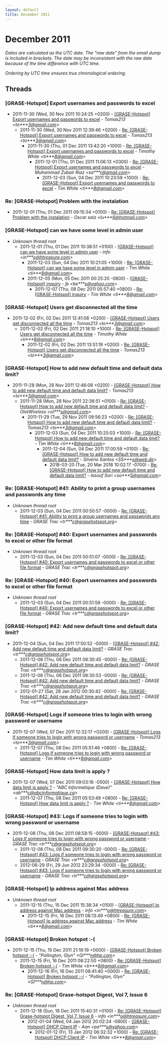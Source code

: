 ```yaml
---
layout: default
title: December 2011
---
```


# December 2011

_Dates are calculated as the UTC date. The "raw date" from the email dump is included in brackets. The date may be inconsistent with the raw date because of the time difference with UTC time._

_Ordering by UTC time ensures true chronological ordering._

## Threads

### [GRASE-Hotspot] Export usernames and passwords to excel
+ 2011-11-30 (Wed, 30 Nov 2011 10:24:25 +0200) - [[GRASE-Hotspot] Export usernames and passwords to excel](/archive/2011/11/e461a04c49b47293cc334634450119e4dcea6426cce1f212cadd51c3dbb03f6f) - _Tomas213 \<to***3@gmail.com\>_
  + 2011-11-30 (Wed, 30 Nov 2011 12:39:46 +0200) - [Re: [GRASE-Hotspot] Export usernames and passwords to excel](/archive/2011/11/c3103d061e943572b18de235811f4c9aa66da2aab944ead3367ad5a409a83419) - _Tomas213 \<to***3@gmail.com\>_
    + 2011-11-30 (Thu, 01 Dec 2011 13:42:20 +1000) - [Re: [GRASE-Hotspot] Export usernames and passwords to excel](/archive/2011/11/cac289f40692f7ec7280e5dba1c35af4b0623927a0d826b763050ff24bd0c2f1) - _Timothy White \<ti***8@gmail.com\>_
      + 2011-12-01 (Thu, 01 Dec 2011 11:06:13 +0300) - [Re: [GRASE-Hotspot] Export usernames and passwords to excel](/archive/2011/12/89568edfab3ceb40f064d82ff7a9493876213f3c7dbbfb4d81b7e00bae0eb284) - _Muhammad Zubair Riaz \<sa***r@gmail.com\>_
        + 2011-12-03 (Sun, 04 Dec 2011 10:23:59 +1000) - [Re: [GRASE-Hotspot] Export usernames and passwords to excel](/archive/2011/12/c2a15ae942266038cb57208d7b1f29ee7af4e58426e08fdd8148c44a6cd21b22) - _Tim White \<ti***8@gmail.com\>_

### Re: [GRASE-Hotspot] Problem with the instalation
+ 2011-12-01 (Thu, 01 Dec 2011 09:15:34 +0100) - [Re: [GRASE-Hotspot] Problem with the instalation](/archive/2011/12/771af2c15dd8f2037b181d3c63855d328f56923dd1adaf8f04770d9c8e4ff9cc) - _Oscar saiz \<lu***6@hotmail.com\>_

### [GRASE-Hotspot] can we have some level in admin user
+ _Unknown thread root_
  + 2011-12-01 (Thu, 01 Dec 2011 10:38:51 +0100) - [[GRASE-Hotspot] can we have some level in admin user](/archive/2011/12/ded2d9b7d7a2f96de9e610550b18d56efb7fcb103230e6109eed4f292dbc5859) - _info \<in***o@htreasure.com\>_
    + 2011-12-03 (Sun, 04 Dec 2011 10:21:05 +1000) - [Re: [GRASE-Hotspot] can we have some level in admin user](/archive/2011/12/c7f1775f42ee67efc565ea659d13ccaccc96653ba89e9f57105d17add564898b) - _Tim White \<ti***8@gmail.com\>_
    + 2011-12-05 (Mon, 05 Dec 2011 00:25:20 -0800) - [[GRASE-Hotspot] inquiry](/archive/2011/12/dc9189ace7fc2e6b2b054dddd1a584da25ce888a08ff016470e9ccf791529042) - _jb \<be***s@yahoo.com\>_
      + 2011-12-07 (Thu, 08 Dec 2011 05:57:40 +0800) - [Re: [GRASE-Hotspot] inquiry](/archive/2011/12/7c13833b4267958a68f7173715c61d27b8fdf42c61dcc0b936c70696b7cdf38e) - _Tim White \<ti***8@gmail.com\>_

### [GRASE-Hotspot] Users get disconnected all the time
+ 2011-12-02 (Fri, 02 Dec 2011 12:41:08 +0200) - [[GRASE-Hotspot] Users get disconnected all the time](/archive/2011/12/cfc77888bd753c6aa6701ab9b035b2e26a8df747c000b008e28c1b8bb4072d07) - _Tomas213 \<to***3@gmail.com\>_
  + 2011-12-02 (Fri, 02 Dec 2011 21:18:10 +1000) - [Re: [GRASE-Hotspot] Users get disconnected all the time](/archive/2011/12/cc612c5ffa4df1a9aefc2070a2304840c274bfeff0c165a5bb5e98f7bfbfa912) - _Timothy White \<ti***8@gmail.com\>_
    + 2011-12-02 (Fri, 02 Dec 2011 13:51:19 +0200) - [Re: [GRASE-Hotspot] Users get disconnected all the time](/archive/2011/12/3b6318d28f7cbd2f56f23af0e32c5ec173a6081b4374e2134fb6ce8e27932f48) - _Tomas213 \<to***3@gmail.com\>_

### [GRASE-Hotspot] How to add new default time and default data limit?
+ 2011-11-28 (Mon, 28 Nov 2011 12:46:08 +0200) - [[GRASE-Hotspot] How to add new default time and default data limit?](/archive/2011/11/0b948a39def79d376a1dd9e6484376a2463c59e33a866a3fc1b8e038b871c92d) - _Tomas213 \<to***3@gmail.com\>_
  + 2011-11-28 (Mon, 28 Nov 2011 22:36:51 +0100) - [Re: [GRASE-Hotspot] How to add new default time and default data limit?](/archive/2011/11/e9064cd925bbe1566a10980ce85363077c747d584882a4fc8c74531341a98a0b) - _OlotWireless \<ol***s@gmail.com\>_
    + 2011-11-29 (Tue, 29 Nov 2011 09:56:23 +0200) - [Re: [GRASE-Hotspot] How to add new default time and default data	limit?](/archive/2011/11/ac05653055baf0786eb00367daa8fa1164a7e6c54939a6639f140e6851fba61d) - _Tomas213 \<to***3@gmail.com\>_
      + 2011-12-03 (Sun, 04 Dec 2011 10:25:03 +1000) - [Re: [GRASE-Hotspot] How to add new default time and default data limit?](/archive/2011/12/0c0058ea1802555abd343941fb46a69f71bb02392b498a64b286f8e0dc687290) - _Tim White \<ti***8@gmail.com\>_
        + 2011-12-04 (Sun, 04 Dec 2011 17:00:59 +0100) - [Re: [GRASE-Hotspot] How to add new default time and default data limit?](/archive/2011/12/ccb040a01767a90da13d6f9668ce5d5627787257d294aed7b85e42af6235aa42) - _Silvério Santos \<SS***s@web.de\>_
          + 2018-03-20 (Tue, 20 Mar 2018 10:02:17 -0700) - [Re: [GRASE-Hotspot] How to add new default time and default data limit?](/archive/2018/03/33dd37609150168b92f0d7117ac03fe7fdce47d2ee7c9faf8053b08e50cf28bc) - _Issouf Sori \<so***5@gmail.com\>_

### Re: [GRASE-Hotspot] #41: Ability to print a group usernames and passwords any time
+ _Unknown thread root_
  + 2011-12-03 (Sun, 04 Dec 2011 00:50:57 -0000) - [Re: [GRASE-Hotspot] #41: Ability to print a group usernames and passwords any time](/archive/2011/12/014995ff2279b7c24f1d2de3cb084b720b3f7d2d384fb7ccfd375702be0a81d7) - _GRASE Trac \<tr***c@grasehotspot.org\>_

### Re: [GRASE-Hotspot] #40: Export usernames and passwords to excel or other file format
+ _Unknown thread root_
  + 2011-12-03 (Sun, 04 Dec 2011 00:51:07 -0000) - [Re: [GRASE-Hotspot] #40: Export usernames and passwords to excel or other file format](/archive/2011/12/f11aed9dd50be69646b0a24020961ba16a3b8a5b8b233f24edb7cad85fdd9d90) - _GRASE Trac \<tr***c@grasehotspot.org\>_

### Re: [GRASE-Hotspot] #40: Export usernames and passwords to excel or other file format
+ _Unknown thread root_
  + 2011-12-03 (Sun, 04 Dec 2011 00:51:59 -0000) - [Re: [GRASE-Hotspot] #40: Export usernames and passwords to excel or other file format](/archive/2011/12/ad1fafad95e1f05e6d487070b1ada14869a16150b5e5fe3b9aa775e383c45903) - _GRASE Trac \<tr***c@grasehotspot.org\>_

### [GRASE-Hotspot] #42: Add new default time and default data limit?
+ 2011-12-04 (Sun, 04 Dec 2011 17:50:52 -0000) - [[GRASE-Hotspot] #42: Add new default time and default data limit?](/archive/2011/12/9e70886fcf7845ec83ce12ee7794899745a835c9f413d9f985f58cdd3722b1dc) - _GRASE Trac \<tr***c@grasehotspot.org\>_
  + 2011-12-08 (Thu, 08 Dec 2011 09:30:45 -0000) - [Re: [GRASE-Hotspot] #42: Add new default time and default data limit?](/archive/2011/12/410d53d9f1f1773c4124e0a11dadcb8aaab2fc7791823a588f671ea2b424c0d3) - _GRASE Trac \<tr***c@grasehotspot.org\>_
  + 2011-12-08 (Thu, 08 Dec 2011 09:30:53 -0000) - [Re: [GRASE-Hotspot] #42: Add new default time and default data limit?](/archive/2011/12/0dfa6db145b8d93281ca6e7aab6c9d5fb3d4d9b9c4aaf8929305c4de2c55f947) - _GRASE Trac \<tr***c@grasehotspot.org\>_
  + 2012-01-27 (Sat, 28 Jan 2012 00:30:42 -0000) - [Re: [GRASE-Hotspot] #42: Add new default time and default data limit?](/archive/2012/01/a20c378cdf918d1c2eae0d31ae150263ba8ad6664ceb713070747f65275b8c91) - _GRASE Trac \<tr***c@grasehotspot.org\>_

### [GRASE-Hotspot] Logs if someone tries to login with wrong password	or username
+ 2011-12-07 (Wed, 07 Dec 2011 12:32:17 +0200) - [[GRASE-Hotspot] Logs if someone tries to login with wrong password	or username](/archive/2011/12/a7634e6f79264769b3272b87ee3f55728c3ea04d41f328da41eb2b6afb003cdc) - _Tomas213 \<to***3@gmail.com\>_
  + 2011-12-07 (Thu, 08 Dec 2011 05:51:46 +0800) - [Re: [GRASE-Hotspot] Logs if someone tries to login with wrong password or username](/archive/2011/12/4998abd2be64d22a699e0e2f5c5508c7cd60a68a74363c6981c12f18155c11ed) - _Tim White \<ti***8@gmail.com\>_

### [GRASE-Hotspot] How data limit is apply ?
+ 2011-12-07 (Wed, 07 Dec 2011 09:03:16 -0500) - [[GRASE-Hotspot] How data limit is apply ?](/archive/2011/12/f8330de31385bb325600a3a0ecc8a5eb7ba3dcc178c8a94dc5b77d4f63f21b2f) - _"ABC Informatique (Dave)" \<ab***c@abcinformatique.ca\>_
  + 2011-12-07 (Thu, 08 Dec 2011 05:53:49 +0800) - [Re: [GRASE-Hotspot] How data limit is apply ?](/archive/2011/12/241b5b682d1cb25555142fc142bda2043c6a1cd17abdb024d7d5df615d837155) - _Tim White \<ti***8@gmail.com\>_

### [GRASE-Hotspot] #43: Logs if someone tries to login with wrong password or username
+ 2011-12-08 (Thu, 08 Dec 2011 08:58:15 -0000) - [[GRASE-Hotspot] #43: Logs if someone tries to login with wrong password or username](/archive/2011/12/44836e479ec965ec66759151a34e831e0504d9e308d21c010c71b543cbd05951) - _GRASE Trac \<tr***c@grasehotspot.org\>_
  + 2011-12-08 (Thu, 08 Dec 2011 09:30:20 -0000) - [Re: [GRASE-Hotspot] #43: Logs if someone tries to login with wrong password or username](/archive/2011/12/040e524e1d3b7db0331c2989e652178ee9fb3e0c53ea428489406019104a0ee2) - _GRASE Trac \<tr***c@grasehotspot.org\>_
  + 2012-06-29 (Fri, 29 Jun 2012 23:29:34 -0000) - [Re: [GRASE-Hotspot] #43: Logs if someone tries to login with wrong password or username](/archive/2012/06/d41d706878da99cc6542d0f3dbfb5d225e7aa58b443dc62ae20c212a02d284b9) - _GRASE Trac \<tr***c@grasehotspot.org\>_

### [GRASE-Hotspot] Ip address against Mac address
+ _Unknown thread root_
  + 2011-12-15 (Thu, 15 Dec 2011 15:38:34 +0100) - [[GRASE-Hotspot] Ip address against Mac address](/archive/2011/12/40780ef7d0b077bd06c04aa75be8b4a58a67fb6e2d080c42fb7f4a6dd3f3ad74) - _info \<in***o@htreasure.com\>_
    + 2011-12-15 (Fri, 16 Dec 2011 08:13:49 +0800) - [Re: [GRASE-Hotspot] Ip address against Mac address](/archive/2011/12/b8051f58b21d63d0d644c1b7e259dd9e032014d38dac204376994dab81719b58) - _Tim White \<ti***8@gmail.com\>_

### [GRASE-Hotspot] Broken hotspot :-(
+ 2011-12-15 (Thu, 15 Dec 2011 21:19:19 +0000) - [[GRASE-Hotspot] Broken hotspot :-(](/archive/2011/12/a76b5e726112688cc98fd7c09363d9c1734c05bf12a066f2cc01a4fe97d0fdfc) - _"Pollington, Glyn" \<Gl***n@hp.com\>_
  + 2011-12-15 (Fri, 16 Dec 2011 08:22:50 +0800) - [Re: [GRASE-Hotspot] Broken hotspot :-(](/archive/2011/12/32ea89b0512d77177322be3617d783c57d53a14f509a50a7cbd68dd7b9482f71) - _Tim White \<ti***8@gmail.com\>_
    + 2011-12-16 (Fri, 16 Dec 2011 08:41:40 +0000) - [Re: [GRASE-Hotspot] Broken hotspot :-(](/archive/2011/12/1b9919e1de52133ab811bfa608b59042981abaa780c62f17146760889be690ac) - _"Pollington, Glyn" \<Gl***n@hp.com\>_

### Re: [GRASE-Hotspot] Grase-hotspot Digest, Vol 7, Issue 6
+ _Unknown thread root_
  + 2011-12-18 (Sun, 18 Dec 2011 15:40:31 +0100) - [Re: [GRASE-Hotspot] Grase-hotspot Digest, Vol 7, Issue 6](/archive/2011/12/253c335190f732ecd8a0fe9f7ce4b2303f8fc6a90252338b7597900e5f5cb9a5) - _info \<in***o@htreasure.com\>_
    + 2012-01-04 (Wed, 04 Jan 2012 20:02:24 -0800) - [[GRASE-Hotspot] DHCP Client IP](/archive/2012/01/71e8c4611f2f798d26351b1b0b80f878ef5cb6894bff72e45c142ed154bc86d8) - _Aan \<pa***s@yahoo.com\>_
      + 2012-01-12 (Fri, 13 Jan 2012 06:32:32 +1000) - [Re: [GRASE-Hotspot] DHCP Client IP](/archive/2012/01/e7e1fef279bd618b06f37b5956368d5d0c03d6984f563c206f3f2ccca91c2494) - _Tim White \<ti***8@gmail.com\>_


